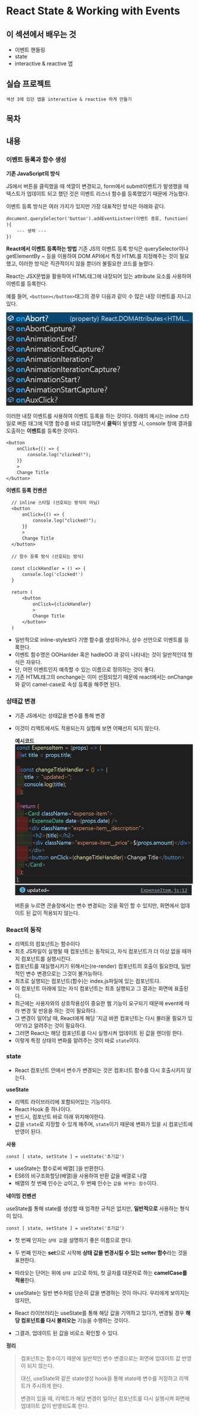 # React State & Working with Events

## 이 섹션에서 배우는 것

- 이벤트 핸들링
- state
- interactive & reactive 앱

## 실습 프로젝트

`섹션 3에 있던 앱을 interactive & reactive 하게 만들기 `

## 목차

## 내용

### 이벤트 등록과 함수 생성

**기존 JavaScript의 방식**

JS에서 버튼을 클릭했을 때 색깔이 변경되고, form에서 submit이벤트가 발생했을 때 텍스트가 업데이트 되고 했던 것은 이벤트 리스너 함수를 등록했었기 때문에 가능했다.

이벤트 등록 방식은 여러 가지가 있지만 가장 대표적인 방식은 아래와 같다.

```
document.querySelector('button').addEventListner(이벤트 종류, function( ){
    --- 생략 ---
})
```

**React에서 이벤트 등록하는 방법**
기존 JS의 이벤트 등록 방식은 querySelector이나 getElementBy ~ 등을 이용하여 DOM API에서 특정 HTML를 지정해주는 것이 필요했고, 이러한 방식은 직관적이지 않을 뿐더러 불필요한 코드를 늘렸다.

React는 JSX문법을 활용하여 HTML태그에 내장되어 있는 attribute 요소를 사용하여 이벤트를 등록한다.

예를 들어, `<button></button>`태그의 경우 다음과 같이 수 많은 내장 이벤트를 지니고 있다.

![html의 내장 이벤트](img/html-event.png)

이러한 내장 이벤트를 사용하여 이벤트 등록을 하는 것이다. 아래의 예시는 inline 스타일로 버튼 태그에 익명 함수를 바로 대입하면서 **클릭**이 발생할 시, console 창에 결과를 도출하는 **이벤트**를 등록한 것이다.

```
<button
    onClick={() => {
        console.log("clicked!");
    }}
    >
    Change Title
</button>

```

**이벤트 등록 컨벤션**

```
  // inline 스타일 (선호되는 방식이 아님)
  <button
      onClick={() => {
          console.log("clicked!");
      }}
      >
      Change Title
  </button>

  // 함수 등록 방식 (선호되는 방식)

  const clickHandler = () => {
      console.log('clicked!')
  }

  return (
      <button
          onClick={clickHandler}
          >
          Change Title
      </button>
  )
```

- 일반적으로 inline-style보다 기명 함수를 생성하거나, 상수 선언으로 이벤트를 등록한다.
- 이벤트 함수명은 OOHanlder 혹은 hadleOO 과 같이 나타내는 것이 일반적인데 형식은 자유다.
- 단, 어떤 이벤트인지 예측할 수 있는 이름으로 정의하는 것이 좋다.
- 기존 HTML태그의 onchange는 이미 선점되었기 때문에 react에서는 onChange와 같이 camel-case로 속성 등록을 해주면 된다.

### 상태값 변경

- 기존 JS에서는 상태값을 변수를 통해 변경
- 이것이 리액트에서도 적용되는지 실험해 보면 어째선지 되지 않는다.

  **예시코드**
  ![상태값-코드](./img/리액트_상태값변경_1.png)
  ![상태값-콘솔](./img/리액트_상태값변경_콘솔.png)

  버튼을 누르면 콘솔창에서는 변수 변경되는 것을 확인 할 수 있지만, 화면에서 업데이트 된 값이 적용되지 않는다.

### React의 동작

- 리액트의 컴포넌트는 함수이다
- 최초 JS파일이 실행될 때 컴포넌트는 동작되고, 자식 컴포넌트가 더 이상 없을 때까지 컴포넌트를 실행시킨다.
- 컴포넌트를 재실행시키기 위해서는(re-render) 컴포넌트의 호출이 필요한데, 일반적인 변수 변경으로는 그것이 불가능하다.
- 최초로 실행되는 컴포넌트(함수)는 index.js파일에 있는 <App/> 컴포넌트다.
- 이 컴포넌트 아래에 있는 자식 컴포넌트는 최초 실행되고 그 결과는 화면에 표출된다.
- 최근에는 사용자와의 상호작용성이 중요한 웹 기능이 요구되기 때문에 event에 따라 변경 및 반응을 하는 것이 필요하다.
- 그 변경이 일어날 때, React에게 해당 '지금 바뀐 컴포넌트는 다시 불러올 필요가 있어!'라고 알려주는 것이 필요하다.
- 그러면 React는 해당 컴포넌트를 다시 실행시켜 업데이트 된 값을 렌더링 한다.
- 이렇게 특정 상태의 변화를 알려주는 것이 바로 `state`이다.

### state

- React 컴포넌트 안에서 변수가 변경되는 것은 컴포너트 함수를 다시 호출시키지 않는다.

**useState**

- 리액트 라이브러리에 포함되어있는 기능이다.
- React Hook 중 하나이다.
- 반드시, 컴포넌트 바로 아래 위치해야한다.
- 값을 `state`로 지정할 수 있게 해주며, `state`이기 때문에 변화가 있을 시 컴포넌트에 반영이 된다.

**사용**

```
const [ state, setState ] = useState('초기값')
```

- useState는 함수로써 배열[ ]을 반환한다.
- ES6의 비구조화할당(배열)을 사용하여 반환 값을 배열로 나열
- 배열의 첫 번째 인수는 `값`이고, 두 번째 인수는 `값을 바꾸는 함수`이다.

**네이밍 컨벤션**

useState를 통해 state를 생성할 때 엄격한 규칙은 없지만, **일반적으로** 사용하는 형식이 있다.

```
const [ state, setState ] = useState('초기값')
```

- 첫 번째 인자는 `상태 값`을 설명하기 좋은 이름으로 한다.
- 두 번째 인자는 **set**으로 시작해 **상태 값을 변경시킬 수 있는 setter 함수**라는 것을 표현한다.
- 따라오는 단어는 위에 `상태 값`으로 하되, 첫 글자를 대문자로 하는 **camelCase를 적용**한다.

- useState는 일반 변수처럼 단순히 값을 변경하는 것이 아니다.
  우리에게 보이지는 않지만,
- React 라이브러리는 useState를 통해 해당 값을 기억하고 있다가, 변경될 경우 **해당 컴포넌트를 다시 불러오는** 기능을 수행하는 것이다.
- 그결과, 업데이트 된 값을 비로소 확인할 수 있다.

**정리**

> 컴포넌트는 함수이기 때문에 일반적인 변수 변경으로는 화면에 업데이트 값 반영이 되지 않는다.
>
> 대신, useState와 같은 state생성 hook을 통해 state에 변수를 저장하고 리액트가 주시하게 한다.
>
> 변경이 있을 때, 리액트가 해당 변경이 일어난 컴포넌트를 다시 실행시켜 화면에 업데이트 값이 반영되도록 한다.
